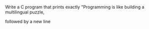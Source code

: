 Write a C program that prints exactly "Programming is like building a multilingual puzzle, 

followed by a new line
